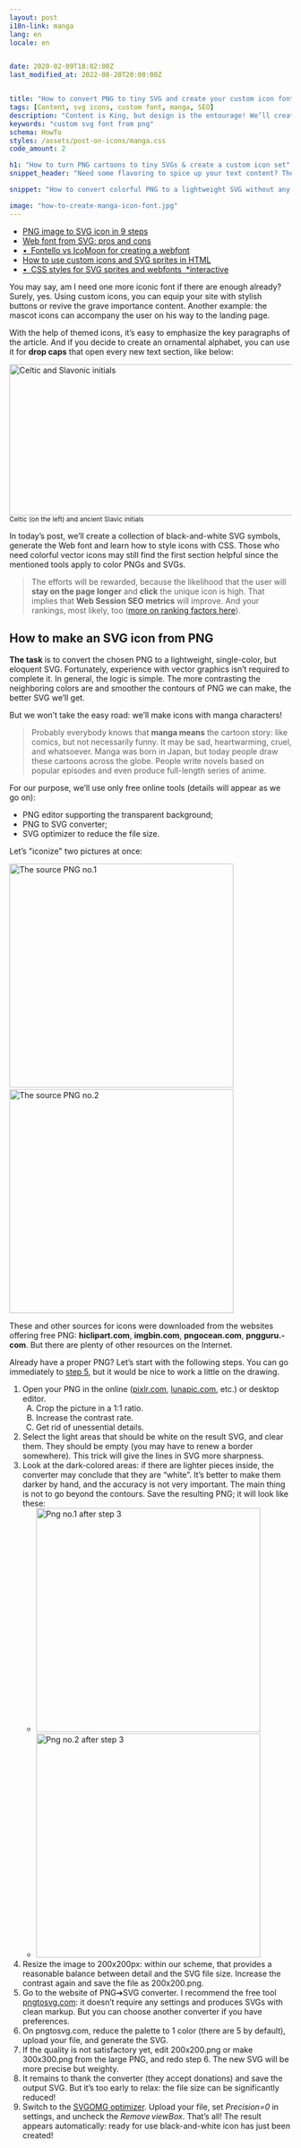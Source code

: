 ```yaml
---
layout: post
i18n-link: manga
lang: en
locale: en


date: 2020-02-09T18:02:00Z
last_modified_at: 2022-08-20T20:00:00Z


title: "How to convert PNG to tiny SVG and create your custom icon font"
tags: [Content, svg icons, custom font, manga, SEO]
description: "Content is King, but design is the entourage! We’ll create SVG icons from PNG &#10004; Generate a custom webfont and SVG sprite &#10004; Use icons & play with CSS &#10004; Articles with custom icons convince, and the UI encourages actions!"
keywords: "custom svg font from png"
schema: HowTo
styles: /assets/post-on-icons/manga.css
code_amount: 2

h1: "How to turn PNG cartoons to tiny SVGs & create a custom icon set"
snippet_header: "Need some flavoring to spice up your text content? The&#160;custom icon font will work"

snippet: "How to convert colorful PNG to a lightweight SVG without any experience with vector graphics. How to create a web font or sprite from SVG icons, style them, and use to sharpen focus on your text content."

image: "how-to-create-manga-icon-font.jpg"
---
```

<ul class="toc">
  <li><a href="{{ site.url }}{{ page.url }}#1">PNG image to SVG icon in 9 steps</a></li>
  <li><a href="{{ site.url }}{{ page.url }}#2">Web font from SVG: pros and cons</a></li>
  <li><a href="{{ site.url }}{{ page.url }}#2.1">&bullet;&ensp;Fontello vs IcoMoon for creating a webfont</a></li>
  <li><a href="{{ site.url }}{{ page.url }}#3">How to use custom icons and SVG sprites in HTML</a></li>
  <li><a href="{{ site.url }}{{ page.url }}#3.1">&bullet;&ensp;CSS styles for SVG sprites and webfonts &nbsp;<span class="red">&#42;interactive</span></a></li>
</ul>
<div>
<p>You may say, am I need one more iconic font if there are enough already? Surely, yes. Using custom icons, you can equip your site with stylish buttons or revive the grave importance content. Another example: the mascot icons can accompany the user on his way to the landing page.</p> 
<p>With the help of themed icons, it’s easy to emphasize the key paragraphs of the article. And if you decide to create an ornamental alphabet, you can use it for <b>drop caps</b> that open every new text section, like below:</p>
<p class="txt-center"><img src="/images/posts/celtic-and-slavic-initial-letters.jpg" alt="Celtic and Slavonic initials" loading="lazy" width="510" height="270"><br>
<small>Celtic (on the left) and ancient Slavic initials</small></p>
<p>In today’s post, we’ll create a collection of black-and-white SVG symbols, generate the Web font and learn how to style icons with CSS. Those who need colorful vector icons may still find the first section helpful since the mentioned tools apply to color PNGs and SVGs.</p>
<blockquote>The efforts will be rewarded, because the likelihood that the user will <strong>stay on the page longer</strong> and <strong>click</strong> the unique icon is high. That implies that <strong>Web Session SEO metrics</strong> will improve. And your rankings, most likely, too (<a href="{{site.url}}/how-do-google-algorithms-work">more on ranking factors here</a>).</blockquote>
</div>
<div>
<h2 id="1" itemprop="name">How to make an SVG icon from PNG</h2>
<meta itemprop="image" content="{{site.url}}/assets/post-on-icons/result-thumbnail.svg" >
<p itemprop="description"><b>The task</b> is to convert the chosen PNG to a lightweight, single-color, but eloquent SVG. Fortunately, experience with vector graphics isn’t required to complete it. In general, the logic is simple. The more contrasting the neighboring colors are and smoother the contours of PNG we can make, the better SVG we’ll get.</p>
<p>But we won’t take the easy road: we’ll make icons with manga characters!</p>
<blockquote>Probably everybody knows that <b>manga means</b> the cartoon story: like comics, but not necessarily funny. It may be sad, heartwarming, cruel, and whatsoever. Manga was born in Japan, but today people draw these cartoons across the globe. People write novels based on popular episodes and even produce full-length series of anime.</blockquote>
<p>For our purpose, we’ll use only<span class="under"> free online tools</span> (details will appear as we go on):</p>
<ul>
	<li><span itemprop="tool" itemtype="http://schema.org/HowToTool" itemscope><span itemprop="name">PNG editor</span></span> supporting the transparent background;</li>
	<li><span itemprop="tool" itemtype="http://schema.org/HowToTool" itemscope><span itemprop="name">PNG to SVG converter</span></span>;</li>
	<li><span itemprop="tool" itemtype="http://schema.org/HowToTool" itemscope><span itemprop="name">SVG optimizer</span></span> to reduce the file size.</li>
</ul>
<p>Let’s "iconize" two pictures at once:</p>
<p class="txt-center"><img loading="lazy" src="/images/posts/before_1.png" alt="The source PNG no.1" width="400" height="400"> &thinsp; <img loading="lazy" src="/images/posts/before_2.png" alt="The source PNG no.2" width="400" height="400"></p>
<p>These and other sources for icons were downloaded from the websites offering free PNG: <b>hiclipart.com</b>, <b>imgbin.com</b>, <b>pngocean.com</b>, <b>pngguru.&#173;com</b>. But there are plenty of other resources on the Internet.</p>
<p>Already have a <span itemprop="supply" itemtype="http://schema.org/HowToSupply" itemscope><span itemprop="name">proper PNG</span></span>? Let’s start with the following steps. You can go immediately to <a href="{{ site.url }}{{ page.url }}#p_5">step 5</a>, but it would be nice to work a little on the drawing.</p>
<ol class="emphasis">
  <li itemprop="step" itemscope itemtype="http://schema.org/HowToStep"><span itemprop="text">Open your PNG in the online (<a href="https://pixlr.com/editor/">pixlr.com</a>, <a href="https://www7.lunapic.com/editor/">lunapic.&#173;com</a>, etc.) or desktop editor.</span>
    <ol type="A">  
      <li><span>Crop the picture in a 1:1 ratio.</span></li>
      <li><span>Increase the contrast rate.</span></li>
      <li><span>Get rid of unessential details.</span></li>
    </ol>
    <meta itemprop="name" content="Cropping and preparation of the chosen PNG" >
  </li>
  <li itemprop="step" itemscope itemtype="http://schema.org/HowToStep"><span itemprop="text">Select the light areas that should be white on the result SVG, and clear them. They should be empty (you may have to renew a border somewhere). This trick will give the lines in SVG more sharpness.</span>
    <meta itemprop="name" content="Light areas handling" >
  </li>
  <li itemprop="step" itemscope itemtype="http://schema.org/HowToStep"><span itemprop="text">Look at the dark-colored areas: if there are lighter pieces inside, the converter may conclude that they are &ldquo;white&rdquo;. It’s better to make them darker by hand, and the accuracy is not very important. The main thing is not to go beyond the contours. Save the resulting PNG; it will look like these:</span>
    <ul class="nobullets oneline txt-center"><li><img loading="lazy" src="/images/posts/after-the-3rd-step_1.jpg" alt="Png no.1 after step 3" width="400" height="400"> &thinsp; </li><li><img loading="lazy" src="/images/posts/after-the-3rd-step_2.jpg" alt="Png no.2 after step 3" width="400" height="400"></li></ul>
    <meta itemprop="name" content="Dark-colored areas examination" >
  </li>
  <li itemprop="step" itemscope itemtype="http://schema.org/HowToStep"><span itemprop="text">Resize the image to 200x200px: within our scheme, that provides a reasonable balance between detail and the SVG file size. Increase the contrast again and save the file <span class="u">as 200x200</span>.png.</span>
    <meta itemprop="name" content="Resizing PNG befor the conversion" >
  </li>
  <li itemprop="step" itemscope itemtype="http://schema.org/HowToStep"><span itemprop="text" id="p_5">
Go to the website of PNG&#10132;SVG converter. I recommend the free tool <a href="https://www.pngtosvg.com">pngtosvg.com</a>: it doesn’t require any settings and produces SVGs with clean markup. But you can choose another converter if you have preferences.</span>
    <meta itemprop="name" content="Picking a PNG-to-SVG converter" >
    <meta itemprop="url" content="{{site.url}}{{page.url}}#p_5" >
  </li>
  <li itemprop="step" itemscope itemtype="http://schema.org/HowToStep"><span itemprop="text">On pngtosvg.com, reduce the palette to 1 color (there are 5 by default), upload your file, and generate the SVG.</span>
    <meta itemprop="name" content="Converter adjustment" >
  </li>
  <li itemprop="step" itemscope itemtype="http://schema.org/HowToStep"><span itemprop="text">If the quality is not satisfactory yet, edit 200x200.png or make 300x300.png from the large PNG, and redo step 6. The new SVG will be more precise but weighty.</span>
    <meta itemprop="name" content="What if the quality is poor" >
  </li>
  <li itemprop="step" itemscope itemtype="http://schema.org/HowToStep"><span itemprop="text">It remains to thank the converter (they accept donations) and save the output SVG. But it’s too early to relax: the file size can be significantly reduced!</span>
    <meta itemprop="name" content="Final conversion of the enhanced PNG" >
  </li>
  <li itemprop="step" itemscope itemtype="http://schema.org/HowToStep"><span itemprop="text">Switch to the <a href="https://jakearchibald.github.io/svgomg/">SVGOMG optimizer</a>. Upload your file, set <em>Precision=0</em> in settings, and uncheck the <em>Remove&thinsp;viewBox</em>. That’s all! The result appears automatically: ready for use black-and-white icon has just been created!</span>
    <ul class="nobullets oneline txt-center">
      <li><svg width="210" height="210" role="img" aria-label="The result after the final step: the cat icon"><use xlink:href="/assets/post-on-icons/manga.svg#icon-cat2"/></svg> &emsp; </li> 
      <li><svg width="210" height="210" role="img" aria-label="SVG weighing less than 3 kb: boy’s face"><use xlink:href="/assets/post-on-icons/manga.svg#icon-hero1"/></svg></li>
    </ul>
    <meta itemprop="name" content="Optimization of the outcome SVG" >
  </li>
</ol>
<p>Here’s what we got: <span class="under">2.05&#8239;KB and 2.75&#8239;KB</span> files (and they’ll be even lighter if you enable GZIP compression for SVG). Before optimization, we had 7.6&#8239;KB and 10.3&#8239;KB, respectively. That is, both <span class="under">files lost more than 70% of</span> their weight!</p>
<p>But what would happen if we converted the cat into SVG <a href="/assets/post-on-icons/improper_1.svg" rel="nofollow">without preparation</a> and did not optimize the result? An extra 20&#8239;KB + unsuitability for use! The original manga PNG is more contrasting, so the raw SVG from it <a href="/assets/post-on-icons/improper_2.svg" rel="nofollow">would have turned out</a> to be sharp but also overloaded with trifles.</p>
</div>
<div><h2 id="2">Webfont from SVG icons: the scheme of creation and known pitfalls</h2>
<p>We already have 11 manga icons: here are these <a href="https://github.com/do-your-own-seo/icons">SVGs</a>. Why not make an amateur web font from them? (To the point, everyone can post links to other custom SVG collections in the comments.)</p>
<blockquote>Webfont isn’t the only way to use icons: a single SVG can be loaded from an external file or embedded into HTML. It’s also a common practice to use <a href="{{ site.url }}{{ page.url }}#3">SVG sprites</a>. There are many ways to use custom icons, but each has some limitations.</blockquote>
<p>What can we say in favor of Web fonts?</p>
<ul class="featured plus">
  <li>They do not clog the markup: in order for the icon to appear inside the &lt;span&gt;, just add the class to the tag.</li>
  <li>It’s easy to add self-made SVGs to the well-known icon set, such as Font Awesome, and generate an extended font.</li>
  <li>We can apply to icons the same CSS effects as to surrounding text (color, text-shadow, etc.).</li>
</ul>
<p>What is against them?</p>
<ul class="featured minus">
<li>Webfont loading can slow down site performance and delay the text output.</li>
<li>Iconic fonts are not working in the Opera Mini browser (usage is about 2%).</li>
</ul>
<p>However, in our case, the main drawback is not so frightful. The custom webfont can be hosted on the same server as the entire site, and the client browser won’t establish the connection to the CDN. Besides, at least 80% of browsers support the <a href="https://caniuse.com/#search=preload">preload</a> hint, enabling the preloading of cacheable resources like webfonts.</p>
<p>So, if a webfont is your choice for organizing the set of icons, let’s continue. Otherwise, <a href="{{ site.url }}{{ page.url }}#3">let’s jump</a> through the section.</p>
<h3 id="2.1">Webfont generators in use: IcoMoon vs Fontello</h3>
<p>Here are two powerful and user-friendly font generation applications: <b><a href="https://icomoon.io/app/">IcoMoon App</a></b> and <b><a href="https://fontello.com">Fontello</a></b>.</p>
<table class="txt-center"><caption><small><em>The comparison of Web font generators Fontello and IcoMoon App</em></small></caption>
   <tr><th><img src="/assets/post-on-icons/icomoon-logo.jpg" alt="IcoMoon App logo" loading="lazy" width="133" height="48"></th><th><img src="/assets/post-on-icons/fontello-logo.jpg" alt="Fontello logo" loading="lazy" width="81" height="48"></th></tr>
  <tbody>
    <tr><td>Free and Premium versions</td><td>Free and open source</td></tr>
    <tr><td colspan="2">No registration required for downloading the font</td></tr>
    <tr><td colspan="2">You can combine free icons and your own SVGs in one webfont</td></tr>
    <tr><td>Basic editing capability</td><td>------</td></tr>
    <tr><td>------</td><td>Doesn’t see some SVGs until you reverse the path <b>:(</b></td></tr>
    <tr><td>------</td><td>API for developers</td></tr>
    <tr><td>You can download icons in PNG and other formats</td><td>------</td></tr>
    <tr><td>WOFF2 is available for premium users only</td><td>Default WOFF2 support</td></tr>
  </tbody>
</table>
<p>And here are links to the original documentation: <a href="https://icomoon.io/#docs/importing">IcoMoon docs</a> and <a href="https://github.com/fontello/fontello/wiki/How-to-create-my-own-font">Fontello wiki</a>. I’m just going to outline the main steps for creating a webfont.</p>
<ol start="10" class="emphasis">
  <li><span>Select the application and go to the site. Look closely at the available icons: perhaps some will come in handy. Select the necessary ones.</span></li>
  <li><span><strong class="u">Fontello</strong>: drag and drop SVG files to the input area in <em>Custom Icons</em> section. <strong class="u">IcoMoon</strong>: in the navbar, find the import button and upload your SVG. Select the new icons.</span></li>
  <li><span><strong class="u">Fontello</strong>: to the left of <em>Download</em> button, enter the font name and check the settings. If the icons should replace letters or standard characters, specify Unicode codepoints in <em>Customize Codes</em> tab. <strong class="u">Ico&#173;Moon</strong>: Click on the pencil in the navbar, and then on any selected icon: you’ll find yourself in the editor interface. Play with the icons and agree to <em>Generate Font</em>. Fill the <em>Preferences</em> and set codepoints, if needed.</span>
    <ul class="nobullets txt-center"><li><img loading="lazy" src="/images/posts/navbars.jpg" alt="The navbars of the Icomoon and Fontello apps" width="758" height="183"></li><li><small>The navigation of the Fontello (upper) and IcoMoon applications</small></li></ul>
  </li>
  <li><span>Done, you can push <em>Download</em>. The font archive will contain .eot, .svg, .ttf, .woff (+ .<span class="u">woff2 from Fontello</span>); JSON with the info on selected icons, CSS files, and demo.html with examples of use.</span>
  <ul class="nobullets txt-center"><li><img loading="lazy" src="/images/posts/icomoon-vs-fontello.jpg" alt="Contents of archives generated by fontello and icomoon" width="410" height="280"></li><li><small>Font weight difference: IcoMoon’s .eot and .ttf are lighter then Fontello’s; .svg font, on the contrary, is heavier.</small></li></ul>
  </li>
  <li><span>The preferred font format for modern browsers ­is .woff2. If you have used free IcoMoon generator, you need WOFF &#10132; WOFF2 converter. <a href="https://everythingfonts.com/woff-to-woff2">This one</a> works. </span></li>
  <li><span>Save .woff2 to the folder with other formats. Congratulations, you have created the ready-for-use webfont.</span></li>
</ol>
<p>Both fonts are hosted on GitHub; you can download the archives from <b><a class="red" href="https://github.com/do-your-own-seo/icons/archive/manga-font-icomoon.zip">icomoon-Manga</a></b> and <b><a class="red" href="https://github.com/do-your-own-seo/icons/archive/manga-font-fontello.zip">fontello-Manga</a></b>.</p>
</div>
<div>
<h2 id="3">How to use custom icon sets in HTML and style them with CSS</h2>
<div>
<p>It’s time to show all the manga icons. They are collected in the <strong>sprite</strong> – general SVG file containing elements</p> 
{%- highlight html -%}<symbol id="icon-name" viewBox="..."> <path d="..." /> </symbol>{% endhighlight %}
<p>for each icon item. To display the icons on the page, we use</p>
{%- highlight html -%}<svg><use xlink:href="/assets/post-on-icons/manga.svg#icon-name"/></svg>{% endhighlight %}
<div id="svgs" class="iconset flex-wrap flex-center" data-size="52" title="Zoom In/Out" role="img" aria-label="Manga character icons and cat icons">
  <b class="arrow hidden">&#10237;</b>
  <div class="box"><svg><use xlink:href="/assets/post-on-icons/manga.svg#icon-cat1"/></svg><div class="txt-center hidden"><code>icon-cat1</code></div></div>
  <div class="box"><svg><use xlink:href="/assets/post-on-icons/manga.svg#icon-cat2"/></svg><div class="txt-center hidden">icon-cat2</div></div>
  <div class="box"><svg><use xlink:href="/assets/post-on-icons/manga.svg#icon-cat3"/></svg><div class="txt-center hidden">icon-cat3</div></div>
  <div class="box"><svg><use xlink:href="/assets/post-on-icons/manga.svg#icon-cat4"/></svg><div class="txt-center hidden">icon-cat4</div></div>
  <div class="box"><svg><use xlink:href="/assets/post-on-icons/manga.svg#icon-hero1"/></svg><div class="txt-center hidden">icon-hero1</div></div>
  <div class="box"><svg><use xlink:href="/assets/post-on-icons/manga.svg#icon-hero2"/></svg><div class="txt-center hidden">icon-hero2</div></div>
  <div class="box"><svg><use xlink:href="/assets/post-on-icons/manga.svg#icon-hero3"/></svg><div class="txt-center hidden">icon-hero3</div></div>
  <div class="box"><svg><use xlink:href="/assets/post-on-icons/manga.svg#icon-hero4"/></svg><div class="txt-center hidden">icon-hero4</div></div>
  <div class="box"><svg><use xlink:href="/assets/post-on-icons/manga.svg#icon-hero5"/></svg><div class="txt-center hidden">icon-hero5</div></div>
  <div class="box"><svg><use xlink:href="/assets/post-on-icons/manga.svg#icon-hero6"/></svg><div class="txt-center hidden">icon-hero6</div></div>
  <div class="box"><svg><use xlink:href="/assets/post-on-icons/manga.svg#icon-hero7"/></svg><div class="txt-center hidden">icon-hero7</div></div>
  <b class="arrow hidden">&#10238;</b>
</div>
<p>This way isn’t the most cross-browser (see <a href="https://caniuse.com/#feat=mdn-svg_elements_use_external_uri" rel="nofollow">support</a>), but it preserves the size of the HTML document. If the symbols are needed for a single article, and there are not too many of them, the contents of the sprite can be included directly inside the &lt;body&gt;. Thus, links to individual icons become shorter: <code>&lt;svg&gt;&lt;use&thinsp;xlink:href=&#173;"#icon-name"/&gt;&lt;/svg&gt;</code>.</p>
<p class="danger"><b>NB!</b> I can not guarantee that the sites from which PNGs are downloaded always respect the copyright. If the owner of the PNG recognizes it among the SVGs and opposes the spread of the icon, it’s enough to <a href="https://contact.do/44CB" rel="nofollow">let me know</a>.</p>
<p>Here I should present the same icons as the webfont characters, but I don’t want to overload the page. As a demo, we’ll use the main iconic font: we have to download it anyway. It’s easy to treat our manga font similarly.</p>
<div class="iconset flex-wrap flex-center" role="img" aria-label="Webfont icons">
  <i class="icon icon-pencil"></i><i class="icon icon-menu"></i><i class="icon icon-question"></i><i class="icon icon-envelop"></i><i class="icon icon-attachment"></i><i class="icon icon-bubbles4"></i><i class="icon icon-mobile"></i><i class="icon icon-rss"></i><i class="icon icon-twitter"></i><i class="icon icon-github"></i><i class="icon icon-facebook"></i>
</div>
<p>Every item above is just an <code>&lt;i&nbsp;class="icon icon-name"/&gt;&lt;i&gt;</code> element, and stylesheets for it contain</p>
{%- highlight CSS -%} {%- raw -%}
@font-face {font-family:"fontName"; src:url(__) format(__)}
.icon {font-family:"fontName"; font-style:normal}
.icon-name::before {content:"__"} /* Hex for Unicode */{% endraw %}{% endhighlight %}
<p>If you want, you can exclude "icon" from the &lt;i&gt; class list: the corresponding CSS selector will change to</p>
<p class="txt-center"><code>[class^="icon-"],[class*=" icon-"]</code>.</p> 
<blockquote> Since the icons do not contain readable text, you need to ensure that they can be voiced <strong>by screen readers</strong>. </blockquote>
<p>If the icon has a semantic meaning, consider providing it with a <strong>role</strong> and <strong>aria-label</strong> attributes. Purely decorative icons should be hidden from assistive devices through the <strong>aria-hidden</strong> attribute.</p>{% highlight html %}
<svg role="img" aria-label="Caption">...</svg>
<i class="icon-name" role="button" aria-label="Action"></i>
<i class="icon-name" aria-hidden="true"></i>{% endhighlight %}
<p>If your new webfont is just an alphabet used for drop caps, you need to replace <code>.icon</code> selector with <code>p:first-of-type::first-letter</code> in the stylesheets. The content of the pseudo-element <code>::before</code>&thinsp; is no longer needed.</p>
<h3 id="3.1" class="red">The icon styling: how to apply CSS effects</h3>
<p>For editing, you can select any manga icon: just enter its name instead of <code>icon-cat</code>. The image will be redrawn each time the CSS properties are manually changed.</p>
<div class="flex-wrap flex-center">
  <div class="box enlarged"><svg id="example-icon" role="img" aria-label="The icon to demonstrate capabilities of CSS"><use xlink:href="/assets/post-on-icons/manga.svg#icon-cat3"/></svg></div>
  <div class="editor">
    <div id="palette" class="flex-wrap flex-center">
      <div>
        <div class="option" data-color="#c62828"></div>
        <div class="option" data-color="#8c0032"></div>
        <div class="option" data-color="#8e24bb"></div>
        <div class="option" data-color="#5b068c"></div>
        <div class="option" data-color="#1d2788"></div>
        <div class="option" data-color="#2979ff"></div>
        <div class="option" data-color="#00838f"></div>
        <div class="option" data-color="#04805b"></div>
        <div class="option" data-color="#368026"></div>
        <div class="option" data-color="#7cad43"></div>
        <div class="option" data-color="#f5bc11"></div>
        <div class="option" data-color="#de730e"></div>
        <div class="option" data-color="#e24d1e"></div>
        <div class="option" data-color="#a05a16"></div>
        <div class="option" data-color="#795548"></div>
        <div class="option" data-color="#a26b6b"></div>
        <div id="hide-palette" class="red"><b title="Hide the palette" class="option">Hide</b><b class="option hidden">the palette</b></div>
      </div>
      <div class="option"><label>Shadow color <input type="text" value="rgba(0,0,0,.3)" name="shadowColor"></label></div>
    </div>
    <div class="flex-wrap flex-center">
      <input type="text" value="icon-cat3" class="txt-center" id="select-icon" title="Icon">
      <div id="flip">
        <label class="switch"> <input type="checkbox" title="Flip"> <span class="slider"></span> </label>
      </div>
      <div>
        <label>Icon size <input type="range" id="size-slider" name="size" min="50" max="200" value="200"></label>
      </div>
    </div>
    <div>
      <label for="shadow-1" class="txt-center">&nbsp;Shadow ranges:&nbsp; X-offset,&nbsp; Y-offset,&nbsp; and blur radius</label>
      <div class="flex-wrap flex-center">
        <input type="range" id="shadow-1" value="0" step="0.5" min="-10" max="10" class="shadow-slider" title="X">
        <input type="range" id="shadow-2" value="0" step="0.5" min="-10" max="10" class="shadow-slider" title="Y">
        <input type="range" id="shadow-3" value="0" min="0" max="10" class="shadow-slider" title="Blur">
      </div>
    </div>
  </div>
</div>
<p>The CSS code in the text areas below will be updated automatically.</p>
<div class="flex-wrap flex-center">
<div class="css"><label for="svg-info">CSS styles for SVG icon</label>
<textarea wrap="hard" cols="36" spellcheck="false" id="svg-info">.icon-cat3 {
  fill: #272822;
  width: 200px; height: 200px;
}</textarea>
</div>
<div class="css"><label for="icon-info">CSS for the webfont icon</label>
<textarea wrap="hard" cols="36" spellcheck="false" id="icon-info">.icon-cat3 {
  color: #272822;
  font-size: 200px;
}</textarea>
</div>
</div>
<p>The idea of an ​​online icon decorator is not new: similar functionality was presented <a href="https://css-tricks.com/examples/IconFont/">on CSS Tricks</a> years ago. Unlike the predecessor, the icon decorator from here applies styles to SVG and works without jQuery. I’ll try to fix the noticed bugs, so do not hesitate to point to them in the comments.</p>
<p>See you on other pages of the blog!</p>
</div>
<script src="/assets/post-on-icons/iconDecorator.min.js" defer></script>
